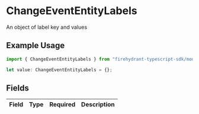 # ChangeEventEntityLabels

An object of label key and values

## Example Usage

```typescript
import { ChangeEventEntityLabels } from "firehydrant-typescript-sdk/models/components";

let value: ChangeEventEntityLabels = {};
```

## Fields

| Field       | Type        | Required    | Description |
| ----------- | ----------- | ----------- | ----------- |